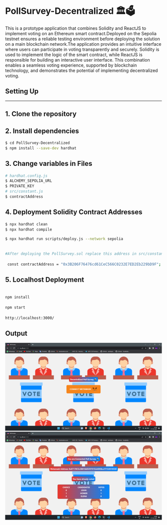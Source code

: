 # PollSurvey-Decentralized 🏛️🗳️

This is a prototype application that combines Solidity and ReactJS to implement voting on an Ethereum smart contract.Deployed on the Sepolia testnet ensures a reliable testing environment before deploying the solution on a main blockchain network.The application provides an intuitive interface where users can participate in voting transparently and securely. Solidity is used to implement the logic of the smart contract, while ReactJS is responsible for building an interactive user interface. This combination enables a seamless voting experience, supported by blockchain technology, and demonstrates the potential of implementing decentralized voting. 


## Setting Up
---
## 1. Clone the repository

## 2. Install dependencies

```bash
$ cd PollSurvey-Decentralized
$ npm install --save-dev hardhat
```
## 3. Change variables in Files
```bash
# hardhat.config.js
$ ALCHEMY_SEPOLIA_URL
$ PRIVATE_KEY
# src/constant.js
$ contractAddress
```
## 4. Deployment Solidity Contract Addresses
```bash
$ npx hardhat clean
$ npx hardhat compile
```
``` bash
$ npx hardhat run scripts/deploy.js --network sepolia
```

``` bash

#After deploying the PollSurvey.sol replace this address in src/constant.js file with the variable:

 const contractAddress = "0x3B206F76476cd61CeC566C0232E7ED2Eb229bD9F";

```

## 5. Localhost Deployment

``` bash

npm install 

npm start 

http://localhost:3000/

```
## Output

![Final Output](https://github.com/piyushmali/PollSurvey-dApp/blob/main/Screenshot%20(151).png)
![Final Output](https://github.com/piyushmali/PollSurvey-dApp/blob/main/Screenshot%20(150).png)






































